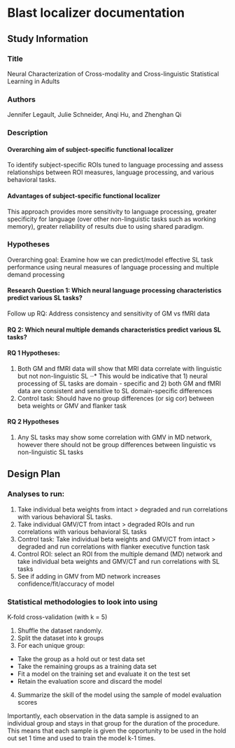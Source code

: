 # Blast localizer documentation

## Study Information

### Title

Neural Characterization of Cross-modality and Cross-linguistic Statistical Learning in Adults

### Authors

Jennifer Legault, Julie Schneider, Anqi Hu, and Zhenghan Qi

### Description

#### Overarching aim of subject-specific functional localizer

To identify subject-specific ROIs tuned to language processing and assess relationships between ROI measures, language processing, and various behavioral tasks.

#### Advantages of subject-specific functional localizer

This approach provides more sensitivity to language processing, greater specificity for language (over other non-linguistic tasks such as working memory), greater reliability of results due to using shared paradigm.

### Hypotheses

Overarching goal: Examine how we can predict/model effective SL task performance using neural measures of language processing and multiple demand processing

#### Research Question 1: Which neural language processing characteristics predict various SL tasks?
Follow up RQ: Address consistency and sensitivity of GM vs fMRI data 

#### RQ 2: Which neural multiple demands characteristics predict various SL tasks?
 
####  RQ 1 Hypotheses:
1. Both GM and fMRI data will show that MRI data correlate with linguistic but not non-linguistic SL
⋅⋅* This would be indicative that 1) neural processing of SL tasks are domain - specific and 2) both GM and fMRI data are consistent and sensitive to SL domain-specific differences
2. Control task: Should have no group differences (or sig cor) between beta weights or GMV and flanker task

#### RQ 2 Hypotheses
1. Any SL tasks may show some correlation with GMV in MD network, however there should not be group differences between linguistic vs non-linguistic SL tasks


## Design Plan

### Analyses to run:
1. Take individual beta weights from intact > degraded and run correlations with various behavioral SL tasks.
2. Take individual GMV/CT from intact > degraded ROIs and run correlations with various behavioral SL tasks
3. Control task: Take individual beta weights and GMV/CT from intact > degraded and run correlations with flanker executive function task
4. Control ROI: select an ROI from the multiple demand (MD) network and take individual beta weights and GMV/CT and run correlations with SL tasks
5. See if adding in GMV from MD network increases confidence/fit/accuracy of model

### Statistical methodologies to look into using

K-fold cross-validation (with k = 5)
1. Shuffle the dataset randomly.
2. Split the dataset into k groups
3. For each unique group:
* Take the group as a hold out or test data set
* Take the remaining groups as a training data set
* Fit a model on the training set and evaluate it on the test set
* Retain the evaluation score and discard the model
4. Summarize the skill of the model using the sample of model evaluation scores

Importantly, each observation in the data sample is assigned to an individual group and stays in that group for the duration of the procedure. This means that each sample is given the opportunity to be used in the hold out set 1 time and used to train the model k-1 times.

